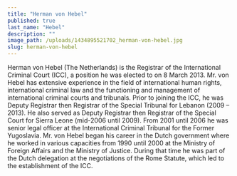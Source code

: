 ```yaml
---
title: "Herman von Hebel"
published: true
last_name: "Hebel"
description: ""
image_path: /uploads/1434895521702_herman-von-hebel.jpg
slug: herman-von-hebel
---
```


Herman von Hebel (The Netherlands) is the Registrar of the International Criminal Court (ICC), a position he was elected to on 8 March 2013. Mr. von Hebel has extensive experience in the field of international human rights, international criminal law and the functioning and management of international criminal courts and tribunals. Prior to joining the ICC, he was Deputy Registrar then Registrar of the Special Tribunal for Lebanon (2009 – 2013). He also served as Deputy Registrar then Registrar of the Special Court for Sierra Leone (mid-2006 until 2009). From 2001 until 2006 he was senior legal officer at the International Criminal Tribunal for the Former Yugoslavia. Mr. von Hebel began his career in the Dutch government where he worked in various capacities from 1990 until 2000 at the Ministry of Foreign Affairs and the Ministry of Justice. During that time he was part of the Dutch delegation at the negotiations of the Rome Statute, which led to the establishment of the ICC.

